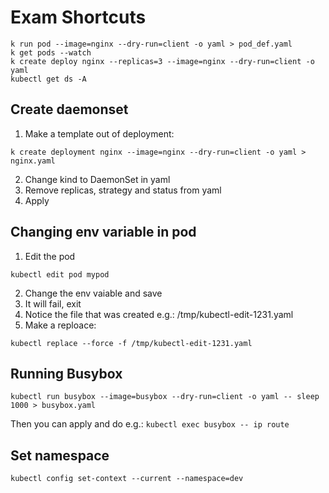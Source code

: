 # Exam Shortcuts

```
k run pod --image=nginx --dry-run=client -o yaml > pod_def.yaml
k get pods --watch
k create deploy nginx --replicas=3 --image=nginx --dry-run=client -o yaml
kubectl get ds -A
```

## Create daemonset
1. Make a template out of deployment:
```
k create deployment nginx --image=nginx --dry-run=client -o yaml > nginx.yaml
```
2. Change kind to DaemonSet in yaml
3. Remove replicas, strategy and status from yaml
4. Apply

## Changing env variable in pod
1. Edit the pod
```
kubectl edit pod mypod
```
2. Change the env vaiable and save
3. It will fail, exit
4. Notice the file that was created e.g.: /tmp/kubectl-edit-1231.yaml
5. Make a reploace:
```
kubectl replace --force -f /tmp/kubectl-edit-1231.yaml
```

## Running Busybox 

```kubectl run busybox --image=busybox --dry-run=client -o yaml -- sleep 1000 > busybox.yaml```

Then you can apply and do e.g.: ```kubectl exec busybox -- ip route```

## Set namespace
```
kubectl config set-context --current --namespace=dev
```